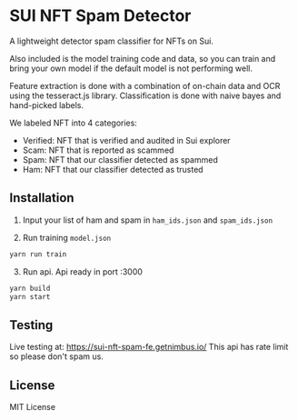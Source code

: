 # SUI NFT Spam Detector

A lightweight detector spam classifier for NFTs on Sui.

Also included is the model training code and data, so you can train and bring your own model if the default model is not performing well.

Feature extraction is done with a combination of on-chain data and OCR using the tesseract.js library. Classification is done with naive bayes and hand-picked labels.

We labeled NFT into 4 categories:
- Verified: NFT that is verified and audited in Sui explorer
- Scam: NFT that is reported as scammed
- Spam: NFT that our classifier detected as spammed
- Ham: NFT that our classifier detected as trusted

## Installation

1. Input your list of ham and spam in `ham_ids.json` and `spam_ids.json`

2. Run training `model.json`

```bash
yarn run train
```

3. Run api. Api ready in port :3000

```bash
yarn build
yarn start
```

## Testing

Live testing at: https://sui-nft-spam-fe.getnimbus.io/
This api has rate limit so please don't spam us.

## License

MIT License
